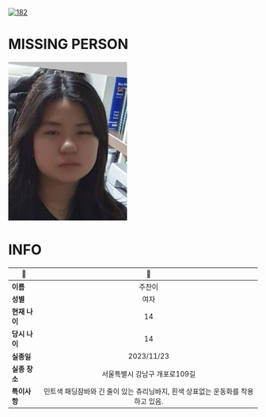 [![182](https://img.shields.io/badge/%EC%8B%A4%EC%A2%85%EC%8B%A0%EA%B3%A0%EB%8A%94%20%EA%B5%AD%EB%B2%88%EC%97%86%EC%9D%B4-182-blue)](http://safe182.go.kr/index.do)

# MISSING PERSON

<img src="./missing_person.jpg">

# INFO

|🔑|💎|
|--|:--:|
|**이름**|주찬이|
|**성별**|여자|
|**현재 나이**|14|
|**당시 나이**|14|
|**실종일**|2023/11/23|
|**실종 장소**|서울특별시 강남구 개포로109길 |
|**특이사항**|민트색 패딩잠바와 긴 줄이 있는 츄리닝바지, 흰색 상표없는 운동화를 착용하고 있음.|
